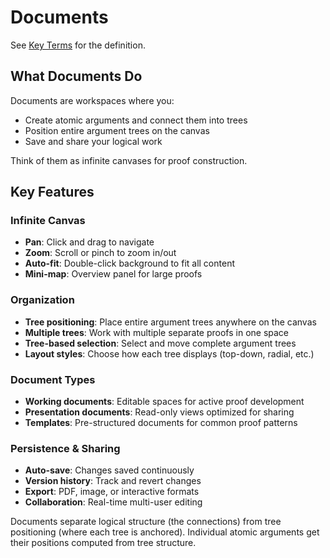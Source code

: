 # Documents

See [Key Terms](./key-terms.md#document) for the definition.

## What Documents Do

Documents are workspaces where you:
- Create atomic arguments and connect them into trees
- Position entire argument trees on the canvas
- Save and share your logical work

Think of them as infinite canvases for proof construction.

## Key Features

### Infinite Canvas
- **Pan**: Click and drag to navigate
- **Zoom**: Scroll or pinch to zoom in/out
- **Auto-fit**: Double-click background to fit all content
- **Mini-map**: Overview panel for large proofs

### Organization
- **Tree positioning**: Place entire argument trees anywhere on the canvas
- **Multiple trees**: Work with multiple separate proofs in one space
- **Tree-based selection**: Select and move complete argument trees
- **Layout styles**: Choose how each tree displays (top-down, radial, etc.)

### Document Types
- **Working documents**: Editable spaces for active proof development
- **Presentation documents**: Read-only views optimized for sharing
- **Templates**: Pre-structured documents for common proof patterns

### Persistence & Sharing
- **Auto-save**: Changes saved continuously
- **Version history**: Track and revert changes
- **Export**: PDF, image, or interactive formats
- **Collaboration**: Real-time multi-user editing

Documents separate logical structure (the connections) from tree positioning (where each tree is anchored). Individual atomic arguments get their positions computed from tree structure.